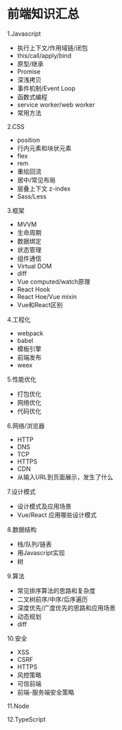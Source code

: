 # 前端知识汇总

1.Javascript
   - 执行上下文/作用域链/闭包
   - this/call/apply/bind
   - 原型/继承
   - Promise
   - 深浅拷贝
   - 事件机制/Event Loop
   - 函数式编程
   - service worker/web worker
   - 常用方法

2.CSS
   - position
   - 行内元素和块状元素
   - flex
   - rem
   - 重绘回流
   - 居中/常见布局
   - 层叠上下文 z-index
   - Sass/Less

3.框架
   - MVVM
   - 生命周期
   - 数据绑定
   - 状态管理
   - 组件通信
   - Virtual DOM
   - diff
   - Vue computed/watch原理
   - React Hook
   - React Hoe/Vue mixin
   - Vue和React区别

4.工程化
   - webpack
   - babel
   - 模板引擎
   - 前端发布
   - weex

5.性能优化
   - 打包优化
   - 网络优化
   - 代码优化

6.网络/浏览器
   - HTTP
   - DNS
   - TCP
   - HTTPS
   - CDN
   - 从输入URL到页面展示，发生了什么
   
7.设计模式
   - 设计模式及应用场景
   - Vue/React 应用哪些设计模式
   
8.数据结构
   - 栈/队列/链表
   - 用Javascript实现
   - 树
   
9.算法
   - 常见排序算法的思路和复杂度
   - 二叉树前序/中序/后序遍历
   - 深度优先/广度优先的思路和应用场景
   - 动态规划
   - diff
   
10.安全
   - XSS
   - CSRF
   - HTTPS
   - 风控策略
   - 可信前端
   - 前端-服务端安全策略
   
11.Node

12.TypeScript
